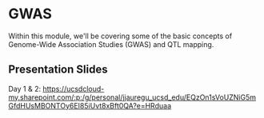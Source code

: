 # GWAS
Within this module, we'll be covering some of the basic concepts of Genome-Wide Association Studies (GWAS) and QTL mapping.

## Presentation Slides
Day 1 & 2: https://ucsdcloud-my.sharepoint.com/:p:/g/personal/jjauregu_ucsd_edu/EQzOn1sVoUZNiG5mGfdHUsMBONTOy6EI85iUvt8xBft0QA?e=HRduaa

